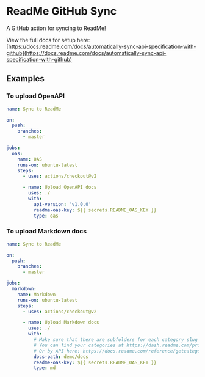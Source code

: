 # ReadMe GitHub Sync

A GitHub action for syncing to ReadMe!

View the full docs for setup here: [https://docs.readme.com/docs/automatically-sync-api-specification-with-github](https://docs.readme.com/docs/automatically-sync-api-specification-with-github)

## Examples

### To upload OpenAPI

```yaml
name: Sync to ReadMe

on:
  push:
    branches:
      - master

jobs:
  oas:
    name: OAS
    runs-on: ubuntu-latest
    steps:
      - uses: actions/checkout@v2

      - name: Upload OpenAPI docs
        uses: ./
        with:
          api-version: 'v1.0.0'
          readme-oas-key: ${{ secrets.README_OAS_KEY }}
          type: oas

```

### To upload Markdown docs

```yaml
name: Sync to ReadMe

on:
  push:
    branches:
      - master

jobs:
  markdown:
    name: Markdown
    runs-on: ubuntu-latest
    steps:
      - uses: actions/checkout@v2

      - name: Upload Markdown docs
        uses: ./
        with:
          # Make sure that there are subfolders for each category slug
          # You can find your categories at https://dash.readme.com/project/<project-slug>/v1.0/docs/getting-started
          # Or by API here: https://docs.readme.com/reference/getcategories
          docs-path: demo/docs
          readme-oas-key: ${{ secrets.README_OAS_KEY }}
          type: md
```
